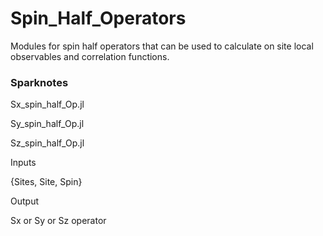 # Spin_Half_Operators
Modules for spin half operators that can be used to calculate on site local observables and correlation functions.

### Sparknotes
Sx_spin_half_Op.jl

Sy_spin_half_Op.jl

Sz_spin_half_Op.jl

Inputs

{Sites, Site, Spin}

Output

Sx or Sy or Sz operator
